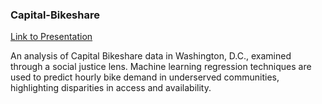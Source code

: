 ### Capital-Bikeshare

[Link to Presentation](https://www.canva.com/design/DAGViTOq1zg/26AcqJuTyNPkVToU2wR_PQ/view?utm_content=DAGViTOq1zg&utm_campaign=designshare&utm_medium=link&utm_source=editor)

An analysis of Capital Bikeshare data in Washington, D.C., examined through a social justice lens. Machine learning regression techniques are used to predict hourly bike demand in underserved communities, highlighting disparities in access and availability.
